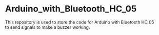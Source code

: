 # Arduino_with_Bluetooth_HC_05
This repository is used to store the code for Arduino with Bluetooth HC 05 to send signals to make a buzzer working.
